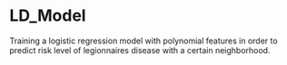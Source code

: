 # LD_Model
Training a logistic regression model with polynomial features in order to predict risk level of legionnaires disease with a certain neighborhood.

